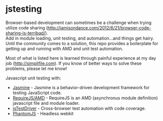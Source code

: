 jstesting
=========
Browser-based development can sometimes be a challenge when trying utilize code sharing (http://jamisondance.com/2012/6/21/browser-code-sharing-is-terribad/).  
Add in module loading, unit testing, and automation...and things get hairy. Until the community comes to a solution, this repo
provides a boilerplate for getting up and running with AMD and unit test automation. 

Most of what is listed here is learned through painful experience at my day job (http://simplifile.com). If you know of better ways to solve these problems, please
let me know!


Javascript unit testing with:
   * [Jasmine](http://pivotal.github.com/jasmine/) - Jasmine is a behavior-driven development framework for testing JavaScript code.
   * [RequireJS/AMD](http://requirejs.org/) - RequireJS is an AMD (asynchronus module definition) javascript file and module loader.
   * [jsTestDriver](https://code.google.com/p/js-test-driver/) - Cross-browser test automation with code coverage.
   * [PhantomJS](http://phantomjs.org/) - Headless webkit